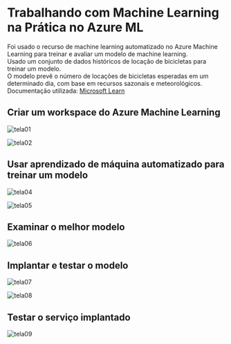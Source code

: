 # Trabalhando com Machine Learning na Prática no Azure ML

Foi usado o recurso de machine learning automatizado no Azure Machine Learning para treinar e avaliar um modelo de machine learning.  
Usado um conjunto de dados históricos de locação de bicicletas para treinar um modelo.  
O modelo prevê o número de locações de bicicletas esperadas em um determinado dia, com base em recursos sazonais e meteorológicos.  
Documentação utilizada: [Microsoft Learn](https://microsoftlearning.github.io/AI-900-AIFundamentals.pt-BR/Instructions/02-module-02.html)

## Criar um workspace do Azure Machine Learning
![tela01](https://github.com/brunoleoabreu/dio-ml-azure/assets/113058077/958fbbf3-95ad-4ca5-b904-42af97ad3e8d)

![tela02](https://github.com/brunoleoabreu/dio-ml-azure/assets/113058077/ab22eb26-33c8-492a-bd8d-558b1f7d36f0)

## Usar aprendizado de máquina automatizado para treinar um modelo
![tela04](https://github.com/brunoleoabreu/dio-ml-azure/assets/113058077/3a821d93-90b7-48a1-a03a-2652b3cae13b)

![tela05](https://github.com/brunoleoabreu/dio-ml-azure/assets/113058077/d42a453a-34e6-40e6-a533-7626698a3776)

## Examinar o melhor modelo
![tela06](https://github.com/brunoleoabreu/dio-ml-azure/assets/113058077/d9a1cd15-74d8-4f83-ac1f-c0e89f5d5140)

## Implantar e testar o modelo
![tela07](https://github.com/brunoleoabreu/dio-ml-azure/assets/113058077/fab398bd-7155-4b7d-a01e-107afea8f135)

![tela08](https://github.com/brunoleoabreu/dio-ml-azure/assets/113058077/2f590efe-221c-4067-a8e9-f9f89e064506)

## Testar o serviço implantado
![tela09](https://github.com/brunoleoabreu/dio-ml-azure/assets/113058077/83cf6d60-da18-49d8-be97-3774ce797ba4)
